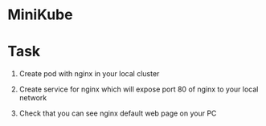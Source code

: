 # MiniKube
# Task

1. Create pod with nginx in your local cluster

2. Create service for nginx which will expose port 80 of nginx to your local network

3. Check that you can see nginx default web page on your PC
